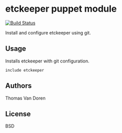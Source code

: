 etckeeper puppet module
=======================

[![Build Status](https://secure.travis-ci.org/thomasvandoren/puppet-etckeeper.png)](http://travis-ci.org/thomasvandoren/puppet-etckeeper)

Install and configure etckeeper using git.

Usage
-----
Installs etckeeper with git configuration.

```puppet
include etckeeper
```

Authors
-------
Thomas Van Doren

License
-------
BSD

